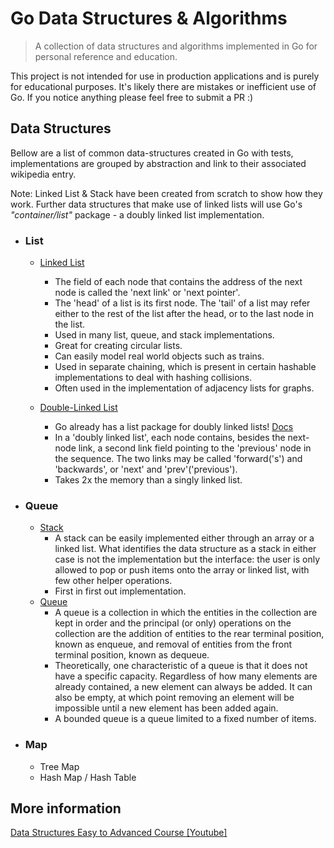 # Go Data Structures & Algorithms

> A collection of data structures and algorithms implemented in Go for personal reference and education.

This project is not intended for use in production applications and is purely for educational purposes. It's likely there are mistakes or inefficient use of Go. If you notice anything please feel free to submit a PR :)  

## Data Structures

Bellow are a list of common data-structures created in Go with tests, implementations are grouped by abstraction and link to their associated wikipedia entry.

Note: Linked List & Stack have been created from scratch to show how they work. Further data structures that make use of linked lists will use Go's  *"container/list"* package - a doubly linked list implementation.

* ### List

  * [Linked List](https://en.wikipedia.org/wiki/Linked_list)
    * The field of each node that contains the address of the next node is called the 'next link' or 'next pointer'.
    * The 'head' of a list is its first node. The 'tail' of a list may refer either to the rest of the list after the head, or to the last node in the list.
    * Used in many list, queue, and stack implementations.
    * Great for creating circular lists.
    * Can easily model real world objects such as trains.
    * Used in separate chaining, which is present in certain hashable implementations to deal with hashing collisions.
    * Often used in the implementation of adjacency lists for graphs.
  
  * [Double-Linked List](https://en.wikipedia.org/wiki/Linked_list#Doubly_linked_list)
    * Go already has a list package for doubly linked lists! [Docs](https://golang.org/pkg/container/list/)
    * In a 'doubly linked list', each node contains, besides the next-node link, a second link field pointing to the 'previous' node in the sequence. The two links may be called 'forward('s') and 'backwards', or 'next' and 'prev'('previous').
    * Takes 2x the memory than a singly linked list.

* ### Queue

  * [Stack](https://en.wikipedia.org/wiki/Stack_(abstract_data_type))
    * A stack can be easily implemented either through an array or a linked list. What identifies the data structure as a stack in either case is not the implementation but the interface: the user is only allowed to pop or push items onto the array or linked list, with few other helper operations.
    * First in first out implementation.
  * [Queue](https://en.wikipedia.org/wiki/Queue_(abstract_data_type))
    * A queue is a collection in which the entities in the collection are kept in order and the principal (or only) operations on the collection are the addition of entities to the rear terminal position, known as enqueue, and removal of entities from the front terminal position, known as dequeue.
    * Theoretically, one characteristic of a queue is that it does not have a specific capacity. Regardless of how many elements are already contained, a new element can always be added. It can also be empty, at which point removing an element will be impossible until a new element has been added again.
    * A bounded queue is a queue limited to a fixed number of items.

* ### Map

  * Tree Map
  * Hash Map / Hash Table

## More information

[Data Structures Easy to Advanced Course [Youtube]](https://www.youtube.com/watch?v=RBSGKlAvoiM)

